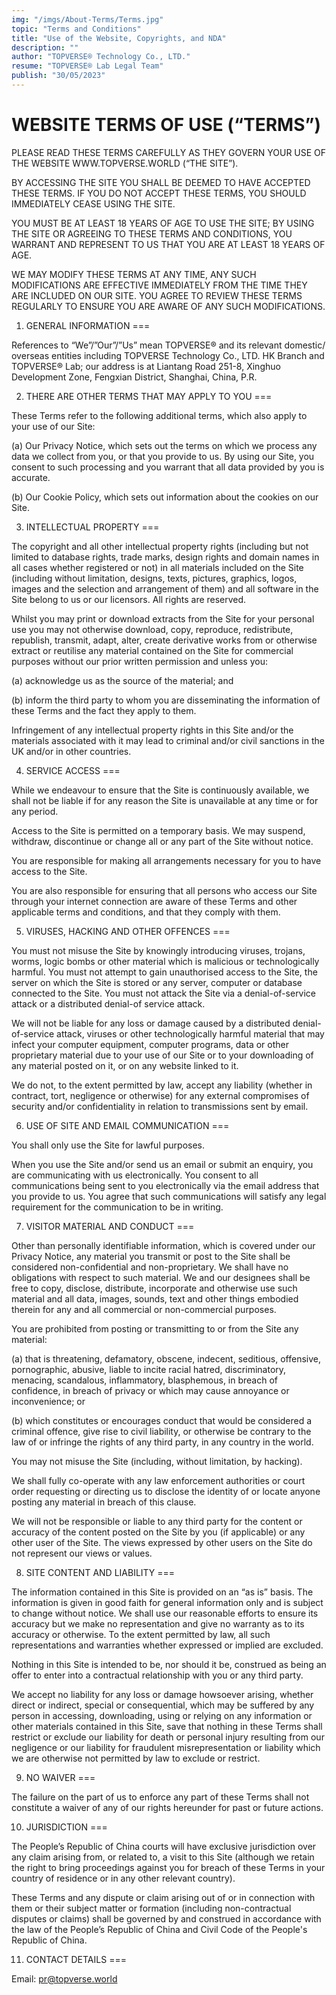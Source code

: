 ```yaml
---
img: "/imgs/About-Terms/Terms.jpg"
topic: "Terms and Conditions"
title: "Use of the Website, Copyrights, and NDA"
description: ""
author: "TOPVERSE® Technology Co., LTD."
resume: "TOPVERSE® Lab Legal Team"
publish: "30/05/2023"
---
```


WEBSITE TERMS OF USE (“TERMS”)
===

PLEASE READ THESE TERMS CAREFULLY AS THEY GOVERN YOUR USE OF THE WEBSITE WWW.TOPVERSE.WORLD (“THE SITE”). 

BY ACCESSING THE SITE YOU SHALL BE DEEMED TO HAVE ACCEPTED THESE TERMS. IF YOU DO NOT ACCEPT THESE TERMS, YOU SHOULD IMMEDIATELY CEASE USING THE SITE. 

YOU MUST BE AT LEAST 18 YEARS OF AGE TO USE THE SITE; BY USING THE SITE OR AGREEING TO THESE TERMS AND CONDITIONS, YOU WARRANT AND REPRESENT TO US THAT YOU ARE AT LEAST 18 YEARS OF AGE. 

WE MAY MODIFY THESE TERMS AT ANY TIME, ANY SUCH MODIFICATIONS ARE EFFECTIVE IMMEDIATELY FROM THE TIME THEY ARE INCLUDED ON OUR SITE. YOU AGREE TO REVIEW THESE TERMS REGULARLY TO ENSURE YOU ARE AWARE OF ANY SUCH MODIFICATIONS. 

1. GENERAL INFORMATION
===

References to “We”/”Our”/”Us” mean TOPVERSE® and its relevant domestic/ overseas entities including TOPVERSE Technology Co., LTD. HK Branch and TOPVERSE® Lab; our address is at Liantang Road 251-8, Xinghuo Development Zone, Fengxian District, Shanghai, China, P.R. 

2. THERE ARE OTHER TERMS THAT MAY APPLY TO YOU
===

These Terms refer to the following additional terms, which also apply to your use of our Site: 

(a) Our Privacy Notice, which sets out the terms on which we process any data we collect from you, or that you provide to us. By using our Site, you consent to such processing and you warrant that all data provided by you is accurate. 

(b) Our Cookie Policy, which sets out information about the cookies on our Site. 

3. INTELLECTUAL PROPERTY 
===

The copyright and all other intellectual property rights (including but not limited to database rights, trade marks, design rights and domain names in all cases whether registered or not) in all materials included on the Site (including without limitation, designs, texts, pictures, graphics, logos, images and the selection and arrangement of them) and all software in the Site belong to us or our licensors. All rights are reserved. 

Whilst you may print or download extracts from the Site for your personal use you may not otherwise download, copy, reproduce, redistribute, republish, transmit, adapt, alter, create derivative works from or otherwise extract or reutilise any material contained on the Site for commercial purposes without our prior written permission and unless you: 

(a) acknowledge us as the source of the material; and 

(b) inform the third party to whom you are disseminating the information of these Terms and the fact they apply to them. 

Infringement of any intellectual property rights in this Site and/or the materials associated with it may lead to criminal and/or civil sanctions in the UK and/or in other countries. 

4. SERVICE ACCESS 
===

While we endeavour to ensure that the Site is continuously available, we shall not be liable if for any reason the Site is unavailable at any time or for any period. 

Access to the Site is permitted on a temporary basis. We may suspend, withdraw, discontinue or change all or any part of the Site without notice. 

You are responsible for making all arrangements necessary for you to have access to the Site. 

You are also responsible for ensuring that all persons who access our Site through your internet connection are aware of these Terms and other applicable terms and conditions, and that they comply with them. 

5. VIRUSES, HACKING AND OTHER OFFENCES 
===

You must not misuse the Site by knowingly introducing viruses, trojans, worms, logic bombs or other material which is malicious or technologically harmful. You must not attempt to gain unauthorised access to the Site, the server on which the Site is stored or any server, computer or database connected to the Site. You must not attack the Site via a denial-of-service attack or a distributed denial-of service attack. 

We will not be liable for any loss or damage caused by a distributed denial-of-service attack, viruses or other technologically harmful material that may infect your computer equipment, computer programs, data or other proprietary material due to your use of our Site or to your downloading of any material posted on it, or on any website linked to it. 

We do not, to the extent permitted by law, accept any liability (whether in contract, tort, negligence or otherwise) for any external compromises of security and/or confidentiality in relation to transmissions sent by email. 

6. USE OF SITE AND EMAIL COMMUNICATION 
=== 

You shall only use the Site for lawful purposes. 

When you use the Site and/or send us an email or submit an enquiry, you are communicating with us electronically. You consent to all communications being sent to you electronically via the email address that you provide to us. You agree that such communications will satisfy any legal requirement for the communication to be in writing. 

7. VISITOR MATERIAL AND CONDUCT
===

Other than personally identifiable information, which is covered under our Privacy Notice, any material you transmit or post to the Site shall be considered non-confidential and non-proprietary. We shall have no obligations with respect to such material. We and our designees shall be free to copy, disclose, distribute, incorporate and otherwise use such material and all data, images, sounds, text and other things embodied therein for any and all commercial or non-commercial purposes. 

You are prohibited from posting or transmitting to or from the Site any material: 

(a) that is threatening, defamatory, obscene, indecent, seditious, offensive, pornographic, abusive, liable to incite racial hatred, discriminatory, menacing, scandalous, inflammatory, blasphemous, in breach of confidence, in breach of privacy or which may cause annoyance or inconvenience; or 

(b) which constitutes or encourages conduct that would be considered a criminal offence, give rise to civil liability, or otherwise be contrary to the law of or infringe the rights of any third party, in any country in the world. 

You may not misuse the Site (including, without limitation, by hacking). 

We shall fully co-operate with any law enforcement authorities or court order requesting or directing us to disclose the identity of or locate anyone posting any material in breach of this clause. 

We will not be responsible or liable to any third party for the content or accuracy of the content posted on the Site by you (if applicable) or any other user of the Site. The views expressed by other users on the Site do not represent our views or values. 

8. SITE CONTENT AND LIABILITY
===

The information contained in this Site is provided on an “as is” basis. The information is given in good faith for general information only and is subject to change without notice. We shall use our reasonable efforts to ensure its accuracy but we make no representation and give no warranty as to its accuracy or otherwise. To the extent permitted by law, all such representations and warranties whether expressed or implied are excluded. 

Nothing in this Site is intended to be, nor should it be, construed as being an offer to enter into a contractual relationship with you or any third party. 

We accept no liability for any loss or damage howsoever arising, whether direct or indirect, special or consequential, which may be suffered by any person in accessing, downloading, using or relying on any information or other materials contained in this Site, save that nothing in these Terms shall restrict or exclude our liability for death or personal injury resulting from our negligence or our liability for fraudulent misrepresentation or liability which we are otherwise not permitted by law to exclude or restrict. 

9. NO WAIVER
===

The failure on the part of us to enforce any part of these Terms shall not constitute a waiver of any of our rights hereunder for past or future actions. 

10. JURISDICTION
===

The People’s Republic of China courts will have exclusive jurisdiction over any claim arising from, or related to, a visit to this Site (although we retain the right to bring proceedings against you for breach of these Terms in your country of residence or in any other relevant country). 

These Terms and any dispute or claim arising out of or in connection with them or their subject matter or formation (including non-contractual disputes or claims) shall be governed by and construed in accordance with the law of the People’s Republic of China and Civil Code of the People's Republic of China. 


11. CONTACT DETAILS 
===

Email: pr@topverse.world
 
